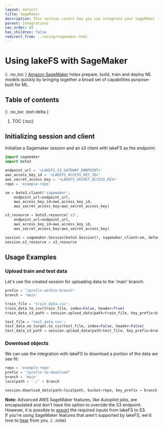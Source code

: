 ```yaml
---
layout: default
title: SageMaker
description: This section covers how you can integrate your SageMaker installation to work with lakeFS.
parent: Integrations
nav_order: 80
has_children: false
redirect_from: ../using/sagemaker.html
---
```


# Using lakeFS with SageMaker 
{: .no_toc }
[Amazon SageMaker](https://aws.amazon.com/sagemaker/) helps prepare, build, train and deploy ML models quickly by bringing together a broad set of capabilities purpose-built for ML.

## Table of contents
{: .no_toc .text-delta }

1. TOC
{:toc}

## Initializing session and client

Initialize a Sagemaker session and an s3 client with lakeFS as the endpoint:
```python
import sagemaker
import boto3

endpoint_url = '<LAKEFS_S3_GATEWAY_ENDPOINT>'
aws_access_key_id = '<LAKEFS_ACCESS_KEY_ID>'
aws_secret_access_key = '<LAKEFS_SECRET_ACCESS_KEY>'
repo = 'example-repo'

sm = boto3.client('sagemaker',
    endpoint_url=endpoint_url,
    aws_access_key_id=aws_access_key_id,
    aws_secret_access_key=aws_secret_access_key)

s3_resource = boto3.resource('s3',
    endpoint_url=endpoint_url,
    aws_access_key_id=aws_access_key_id,
    aws_secret_access_key=aws_secret_access_key)

session = sagemaker.Session(boto3.Session(), sagemaker_client=sm, default_bucket=repo)
session.s3_resource = s3_resource
```

## Usage Examples

### Upload train and test data

Let's use the created session for uploading data to the 'main' branch:

```python
prefix = "/prefix-within-branch"
branch = 'main'

train_file = 'train_data.csv';
train_data.to_csv(train_file, index=False, header=True)
train_data_s3_path = session.upload_data(path=train_file, key_prefix=branch + prefix + "/train")

test_file = 'test_data.csv';
test_data_no_target.to_csv(test_file, index=False, header=False)
test_data_s3_path = session.upload_data(path=test_file, key_prefix=branch + prefix + "/test")
```

### Download objects

We can use the integration with lakeFS to download a portion of the data we see fit:
 
```python
repo = 'example-repo'
prefix = "/prefix-to-download"
branch = 'main'
localpath = './' + branch

session.download_data(path=localpath, bucket=repo, key_prefix = branch + prefix)
```

**Note:**
Advanced AWS SageMaker features, like Autopilot jobs, are encapsulated and don't have the option to override the S3 endpoint.
However, it is possible to [export](../reference/export.md) the required inputs from lakeFS to S3.
<br/>If you're using SageMaker features that aren't supported by lakeFS, we'd love to [hear](https://join.slack.com/t/lakefs/shared_invite/zt-ks1fwp0w-bgD9PIekW86WF25nE_8_tw) from you.
{: .note}